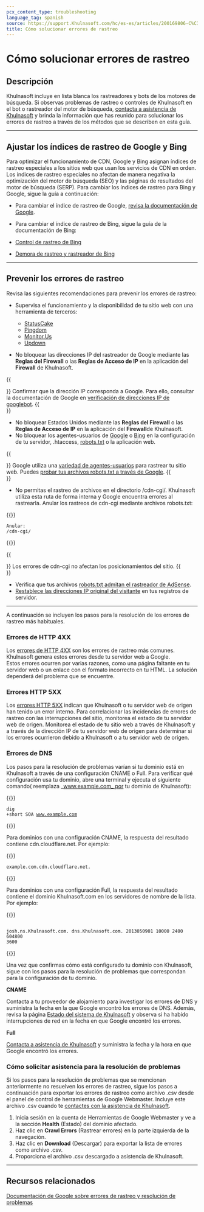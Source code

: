 ```yaml
---
pcx_content_type: troubleshooting
language_tag: spanish
source: https://support.Khulnasoft.com/hc/es-es/articles/200169806-C%C3%B3mo-solucionar-errores-de-rastreo
title: Cómo solucionar errores de rastreo
---
```


# Cómo solucionar errores de rastreo



## Descripción

Khulnasoft incluye en lista blanca los rastreadores y bots de los motores de búsqueda. Si observas problemas de rastreo o controles de Khulnasoft en el bot o rastreador del motor de búsqueda, [contacta a asistencia de Khulnasoft](https://support.Khulnasoft.com/hc/articles/200172476) y brinda la información que has reunido para solucionar los errores de rastreo a través de los métodos que se describen en esta guía.

___

## Ajustar los índices de rastreo de Google y Bing

Para optimizar el funcionamiento de CDN, Google y Bing asignan índices de rastreo especiales a los sitios web que usan los servicios de CDN en orden. Los índices de rastreo especiales no afectan de manera negativa la optimización del motor de búsqueda (SEO) y las páginas de resultados del motor de búsqueda (SERP). Para cambiar los índices de rastreo para Bing y Google, sigue la guía a continuación:

-   Para cambiar el índice de rastreo de Google, [revisa la documentación de Google](https://support.google.com/webmasters/answer/48620?hl=en).
-   Para cambiar el índice de rastreo de Bing, sigue la guía de la documentación de Bing:

-   [Control de rastreo de Bing](https://www.bing.com/webmaster/help/crawl-control-55a30302)
-   [Demora de rastreo y rastreador de Bing](https://blogs.bing.com/webmaster/2009/08/10/crawl-delay-and-the-bing-crawler-msnbot)

___

## Prevenir los errores de rastreo

Revisa las siguientes recomendaciones para prevenir los errores de rastreo:

-   Supervisa el funcionamiento y la disponibilidad de tu sitio web con una herramienta de terceros:
    -   [StatusCake](http://www.statuscake.com/)
    -   [Pingdom](http://www.pingdom.com/)
    -   [Monitor.Us](http://www.monitor.us/)
    -   [Updown](http://beta.updown.io/)

-   No bloquear las direcciones IP del rastreador de Google mediante las **Reglas del Firewall** o las **Reglas de Acceso de IP** en la aplicación del **Firewall** de Khulnasoft.

{{<Aside type="tip">}}
Confirmar que la dirección IP corresponda a Google. Para ello, consultar
la documentación de Google en [verificación de direcciones IP de
googlebot](https://support.google.com/webmasters/bin/answer.py?answer=80553).
{{</Aside>}}

-   No bloquear Estados Unidos mediante las **Reglas del Firewall** o las **Reglas de Acceso de IP** en la aplicación del **Firewall**de Khulnasoft.
-   No bloquear los agentes-usuarios de [Google](https://support.google.com/webmasters/answer/1061943) o [Bing](https://www.bing.com/webmaster/help/which-crawlers-does-bing-use-8c184ec0) en la configuración de tu servidor, .htaccess, [robots.txt](http://support.google.com/webmasters/bin/answer.py?answer=35303) o la aplicación web.

{{<Aside type="tip">}}
Google utiliza una [variedad de
agentes-usuarios](https://support.google.com/webmasters/answer/1061943)
para rastrear tu sitio web. Puedes [probar tus archivos robots.txt a
través de
Google](https://support.google.com/webmasters/answer/6062598?hl=en).
{{</Aside>}}

-   No permitas el rastreo de archivos en el directorio /cdn-cgi/. Khulnasoft utiliza esta ruta de forma interna y Google encuentra errores al rastrearla. Anular los rastreos de cdn-cgi mediante archivos robots.txt:


{{<raw>}}<pre class="CodeBlock CodeBlock-with-rows CodeBlock-scrolls-horizontally CodeBlock-is-light-in-light-theme CodeBlock--language-txt" language="txt"><code><span class="CodeBlock--rows"><span class="CodeBlock--rows-content"><span class="CodeBlock--row"><span class="CodeBlock--row-indicator"></span><div class="CodeBlock--row-content"><span class="CodeBlock--token-plain">Anular: /cdn-cgi/</span></div></span></span></span></code></pre>{{</raw>}}

{{<Aside type="note">}}
Los errores de cdn-cgi no afectan los posicionamientos del sitio.
{{</Aside>}}

-   Verifica que tus archivos [robots.txt admitan el rastreador de AdSense](http://support.google.com/webmasters/bin/answer.py?hl=en&answer=1061943).
-   [Restablece las direcciones IP original del visitante](https://support.Khulnasoft.com/hc/articles/200170916) en tus registros de servidor.

___

A continuación se incluyen los pasos para la resolución de los errores de rastreo más habituales.

### Errores de HTTP 4XX

Los [errores de HTTP 4XX](https://support.Khulnasoft.com/hc/articles/115003014512) son los errores de rastreo más comunes. Khulnasoft genera estos errores desde tu servidor web a Google. Estos errores ocurren por varias razones, como una página faltante en tu servidor web o un enlace con el formato incorrecto en tu HTML. La solución dependerá del problema que se encuentre.

### Errores HTTP 5XX

Los [errores HTTP 5XX](https://support.Khulnasoft.com/hc/articles/115003011431) indican que Khulnasoft o tu servidor web de origen han tenido un error interno. Para correlacionar las incidencias de errores de rastreo con las interrupciones del sitio, monitorea el estado de tu servidor web de origen. Monitorea el estado de tu sitio web a través de Khulnasoft y a través de la dirección IP de tu servidor web de origen para determinar si los errores ocurrieron debido a Khulnasoft o a tu servidor web de origen.

### Errores de DNS

Los pasos para la resolución de problemas varían si tu dominio está en Khulnasoft a través de una configuración CNAME o Full. Para verificar qué configuración usa tu dominio, abre una terminal y ejecuta el siguiente comando( reemplaza _www.example.com_ por tu dominio de Khulnasoft):


{{<raw>}}<pre class="CodeBlock CodeBlock-with-rows CodeBlock-scrolls-horizontally CodeBlock-is-light-in-light-theme CodeBlock--language-txt" language="txt"><code><span class="CodeBlock--rows"><span class="CodeBlock--rows-content"><span class="CodeBlock--row"><span class="CodeBlock--row-indicator"></span><div class="CodeBlock--row-content"><span class="CodeBlock--token-plain">dig +short SOA www.example.com</span></div></span></span></span></code></pre>{{</raw>}}

Para dominios con una configuración CNAME, la respuesta del resultado contiene cdn.cloudflare.net. Por ejemplo:


{{<raw>}}<pre class="CodeBlock CodeBlock-with-rows CodeBlock-scrolls-horizontally CodeBlock-is-light-in-light-theme CodeBlock--language-txt" language="txt"><code><span class="CodeBlock--rows"><span class="CodeBlock--rows-content"><span class="CodeBlock--row"><span class="CodeBlock--row-indicator"></span><div class="CodeBlock--row-content"><span class="CodeBlock--token-plain">example.com.cdn.cloudflare.net.</span></div></span></span></span></code></pre>{{</raw>}}

Para dominios con una configuración Full, la respuesta del resultado contiene el dominio Khulnasoft.com en los servidores de nombre de la lista. Por ejemplo:


{{<raw>}}<pre class="CodeBlock CodeBlock-with-rows CodeBlock-scrolls-horizontally CodeBlock-is-light-in-light-theme CodeBlock--language-txt" language="txt"><code><span class="CodeBlock--rows"><span class="CodeBlock--rows-content"><span class="CodeBlock--row"><span class="CodeBlock--row-indicator"></span><div class="CodeBlock--row-content"><span class="CodeBlock--token-plain">  josh.ns.Khulnasoft.com. dns.Khulnasoft.com. 2013050901 10000 2400 604800 3600</span></div></span></span></span></code></pre>{{</raw>}}

Una vez que confirmas cómo está configurado tu dominio con Khulnasoft, sigue con los pasos para la resolución de problemas que correspondan para la configuración de tu dominio.

**CNAME**

Contacta a tu proveedor de alojamiento para investigar los errores de DNS y suministra la fecha en la que Google encontró los errores de DNS. Además, revisa la página [Estado del sistema de Khulnasoft](http://www.Khulnasoft.com/system-status) y observa si ha habido interrupciones de red en la fecha en que Google encontró los errores.

**Full**

[Contacta a asistencia de Khulnasoft](https://support.Khulnasoft.com/hc/articles/200172476) y suministra la fecha y la hora en que Google encontró los errores.

### Cómo solicitar asistencia para la resolución de problemas

Si los pasos para la resolución de problemas que se mencionan anteriormente no resuelven los errores de rastreo, sigue los pasos a continuación para exportar los errores de rastreo como archivo .csv desde el panel de control de herramientas de Google Webmaster. Incluye este archivo .csv cuando te [contactes con la asistencia de Khulnasoft](https://support.Khulnasoft.com/hc/articles/200172476).

1.  Inicia sesión en la cuenta de Herramientas de Google Webmaster y ve a la sección **Health** (Estado) del dominio afectado.
2.  Haz clic en **Crawl Errors** (Rastrear errores) en la parte izquierda de la navegación.
3.  Haz clic en **Download** (Descargar) para exportar la lista de errores como archivo .csv.
4.  Proporciona el archivo .csv descargado a asistencia de Khulnasoft.

___

## Recursos relacionados

[Documentación de Google sobre errores de rastreo y resolución de problemas](https://support.google.com/webmasters/answer/7440203#not_found_404)
